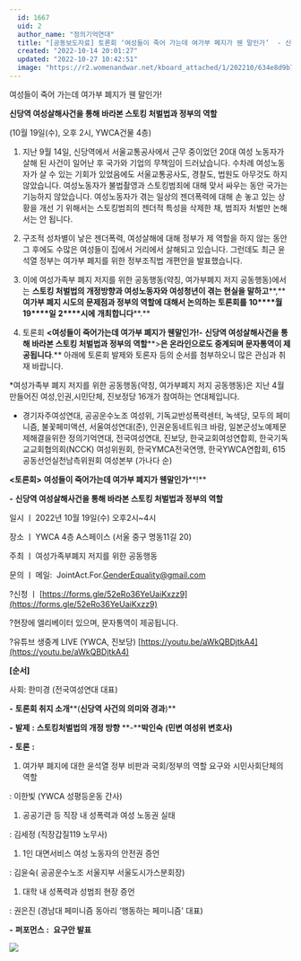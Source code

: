 ```yaml
---
  id: 1667
  uid: 2
  author_name: "정의기억연대"
  title: "[공동보도자료] 토론회 ‘여성들이 죽어 가는데 여가부 폐지가 웬 말인가’  - 신당역 여성살해사건을 통해 바라본 스토킹 처벌법과 정부의 역할(10월 19일(수), 오후 2시 YWCA건물 4층)"
  created: "2022-10-14 20:01:27"
  updated: "2022-10-27 10:42:51"
  image: "https://r2.womenandwar.net/kboard_attached/1/202210/634e8d9b757242544338.jpg"
---
```

여성들이 죽어 가는데 여가부 폐지가 웬 말인가!

**신당역 여성살해사건을 통해 바라본 스토킹 처벌법과 정부의 역할**

(10월 19일(수), 오후 2시, YWCA건물 4층)

1.  지난 9월 14일, 신당역에서 서울교통공사에서 근무 중이었던 20대 여성 노동자가 살해 된 사건이 일어난 후 국가와 기업의 무책임이 드러났습니다. 수차례 여성노동자가 살 수 있는 기회가 있었음에도 서울교통공사도, 경찰도, 법원도 아무것도 하지 않았습니다. 여성노동자가 불법촬영과 스토킹범죄에 대해 맞서 싸우는 동안 국가는 기능하지 않았습니다. 여성노동자가 겪는 일상의 젠더폭력에 대해 손 놓고 있는 상황을 개선 기 위해서는 스토킹범죄의 젠더적 특성을 삭제한 채, 범죄자 처벌만 논해서는 안 됩니다.
2.  구조적 성차별이 낳은 젠더폭력, 여성살해에 대해 정부가 제 역할을 하지 않는 동안 그 후에도 수많은 여성들이 집에서 거리에서 살해되고 있습니다. 그런데도 최근 윤석열 정부는 여가부 폐지를 위한 정부조직법 개편안을 발표했습니다.
3.  이에 여성가족부 폐지 저지를 위한 공동행동(약칭, 여가부폐지 저지 공동행동)에서는 **스토킹 처벌법의 개정방향과 여성노동자와 여성청년이 겪는 현실을 말하고****,** **여가부 폐지 시도의 문제점과 정부의 역할에 대해서 논의하는 토론회를** **10****월** **19****일** **2****시에** **개최합니다****.**

1.  토론회 **<****여성들이 죽어가는데 여가부 폐지가 웬말인가****!-** **신당역 여성살해사건을 통해 바라본 스토킹 처벌법과 정부의 역할****\>****은** **온라인으로도 중계되며 문자통역이 제공됩니다****.** 아래에 토론회 발제와 토론자 등의 순서를 첨부하오니 많은 관심과 취재 바랍니다.

\*여성가족부 폐지 저지를 위한 공동행동(약칭, 여가부폐지 저지 공동행동)은 지난 4월 만들어진 여성,인권,시민단체, 진보정당 16개가 참여하는 연대체입니다.

- 경기자주여성연대, 공공운수노조 여성위, 기독교반성폭력센터, 녹색당, 모두의 페미니즘, 불꽃페미액션, 서울여성연대(준), 인권운동네트워크 바람, 일본군성노예제문제해결을위한 정의기억연대, 전국여성연대, 진보당, 한국교회여성연합회, 한국기독교교회협의회(NCCK) 여성위원회, 한국YMCA전국연맹, 한국YWCA연합회, 615공동선언실천남측위원회 여성본부 (가나다 순)

**<****토론회****\>** **여성들이 죽어가는데 여가부 폐지가 웬말인가****!**

**\-** **신당역 여성살해사건을 통해 바라본 스토킹 처벌법과 정부의 역할** 

일시 ㅣ 2022년 10월 19일(수) 오후2시~4시

장소 ㅣ YWCA 4층 A스페이스 (서울 중구 명동11길 20)

주최 ㅣ 여성가족부폐지 저지를 위한 공동행동

문의 ㅣ 메일:  JointAct.For.[GenderEquality@gmail.com](mailto:GenderEquality@gmail.com)

?신청 ㅣ [https://forms.gle/52eRo36YeUaiKxzz9](https://forms.gle/52eRo36YeUaiKxzz9)

?현장에 엘리베이터 있으며, 문자통역이 제공됩니다.

?유튜브 생중계 LIVE (YWCA, 진보당) [https://youtu.be/aWkQBDjtkA4](https://youtu.be/aWkQBDjtkA4)

**\[****순서****\]**

사회: 한미경 (전국여성연대 대표)

**\-** **토론회 취지 소개****(****신당역 사건의 의미와 경과****)** 

**\-** **발제** **:** **스토킹처벌법의 개정 방향** **\-****박인숙** **(****민변 여성위 변호사****)**

**\-** **토론** **:** 

1.  여가부 폐지에 대한 윤석열 정부 비판과 국회/정부의 역할 요구와 시민사회단체의 역할

: 이한빛 (YWCA 성평등운동 간사)

1.  공공기관 등 직장 내 성폭력과 여성 노동권 실태

: 김세정 (직장갑질119 노무사)

1.  1인 대면서비스 여성 노동자의 안전권 증언

: 김윤숙( 공공운수노조 서울지부 서울도시가스분회장)

1.  대학 내 성폭력과 성범죄 현장 증언

: 권은진 (경남대 페미니즘 동아리 ‘행동하는 페미니즘' 대표)

**\-** **퍼포먼스** **:**  **요구안 발표**

**![](https://r2.womenandwar.net/kboard_attached/1/202210/634e8d9b757242544338.jpg)**